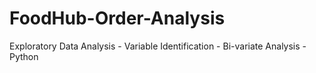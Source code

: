 # FoodHub-Order-Analysis
Exploratory Data Analysis - Variable Identification - Bi-variate Analysis - Python
